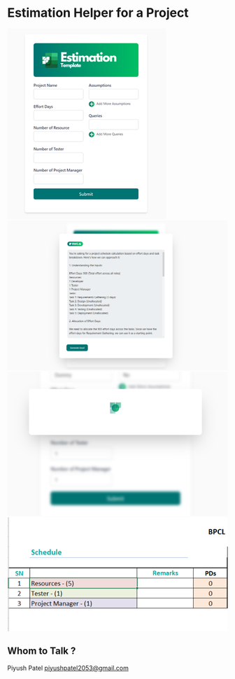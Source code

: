 # Estimation Helper for a Project 
![Screenshot](./estimation-helper//src/assets//ss//ss.png)
![Screenshot](./estimation-helper//src/assets//ss//aiss.png)
![Screenshot](./estimation-helper//src/assets//ss//loadss.png)
![Screenshot](./estimation-helper//src/assets//ss//excelss.png)


## Whom to Talk ?

Piyush Patel
piyushpatel2053@gmail.com